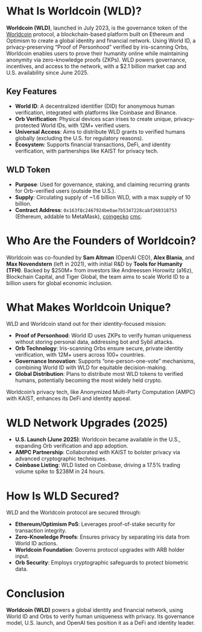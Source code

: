 # What Is Worldcoin (WLD)?

**Worldcoin (WLD)**, launched in July 2023, is the governance token of the [Worldcoin](https://worldcoin.org/) protocol, a blockchain-based platform built on Ethereum and Optimism to create a global identity and financial network. Using World ID, a privacy-preserving “Proof of Personhood” verified by iris-scanning Orbs, Worldcoin enables users to prove their humanity online while maintaining anonymity via zero-knowledge proofs (ZKPs). WLD powers governance, incentives, and access to the network, with a $2.1 billion market cap and U.S. availability since June 2025.

## Key Features
- **World ID**: A decentralized identifier (DID) for anonymous human verification, integrated with platforms like Coinbase and Binance.
- **Orb Verification**: Physical devices scan irises to create unique, privacy-protected World IDs, with 12M+ verified users.
- **Universal Access**: Aims to distribute WLD grants to verified humans globally (excluding the U.S. for regulatory reasons).
- **Ecosystem**: Supports financial transactions, DeFi, and identity verification, with partnerships like KAIST for privacy tech.

## WLD Token
- **Purpose**: Used for governance, staking, and claiming recurring grants for Orb-verified users (outside the U.S.).
- **Supply**: Circulating supply of ~1.6 billion WLD, with a max supply of 10 billion.
- **Contract Address**: `0x163f8c2467924be0ae7b5347228cabf260318753` (Ethereum, addable to MetaMask), [coingecko](https://www.coingecko.com/en/coins/worldcoin) [cmc](https://coinmarketcap.com/currencies/worldcoin-org/).



# Who Are the Founders of Worldcoin?

Worldcoin was co-founded by **Sam Altman** (OpenAI CEO), **Alex Blania**, and **Max Novendstern** (left in 2021), with initial R&D by **Tools for Humanity (TFH)**. Backed by $250M+ from investors like Andreessen Horowitz (a16z), Blockchain Capital, and Tiger Global, the team aims to scale World ID to a billion users for global economic inclusion.

# What Makes Worldcoin Unique?

WLD and Worldcoin stand out for their identity-focused mission:

- **Proof of Personhood**: World ID uses ZKPs to verify human uniqueness without storing personal data, addressing bot and Sybil attacks.
- **Orb Technology**: Iris-scanning Orbs ensure secure, private identity verification, with 12M+ users across 100+ countries.
- **Governance Innovation**: Supports “one-person-one-vote” mechanisms, combining World ID with WLD for equitable decision-making.
- **Global Distribution**: Plans to distribute most WLD tokens to verified humans, potentially becoming the most widely held crypto.

Worldcoin’s privacy tech, like Anonymized Multi-Party Computation (AMPC) with KAIST, enhances its DeFi and identity appeal.

# WLD Network Upgrades (2025)

- **U.S. Launch (June 2025)**: Worldcoin became available in the U.S., expanding Orb verification and app adoption.
- **AMPC Partnership**: Collaborated with KAIST to bolster privacy via advanced cryptographic techniques.
- **Coinbase Listing**: WLD listed on Coinbase, driving a 17.5% trading volume spike to $238M in 24 hours.




# How Is WLD Secured?

WLD and the Worldcoin protocol are secured through:

- **Ethereum/Optimism PoS**: Leverages proof-of-stake security for transaction integrity.
- **Zero-Knowledge Proofs**: Ensures privacy by separating iris data from World ID actions.
- **Worldcoin Foundation**: Governs protocol upgrades with ARB holder input.
- **Orb Security**: Employs cryptographic safeguards to protect biometric data.


# Conclusion

**Worldcoin (WLD)** powers a global identity and financial network, using World ID and Orbs to verify human uniqueness with privacy. Its governance model, U.S. launch, and OpenAI ties position it as a DeFi and identity leader. 
